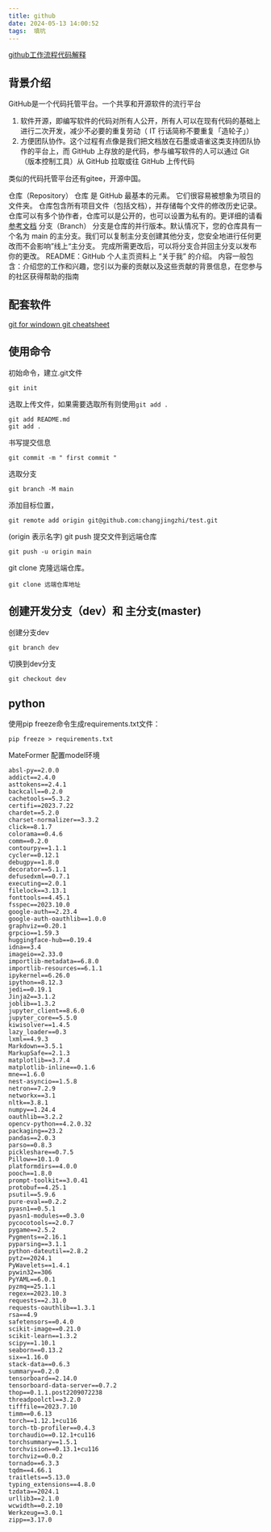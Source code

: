 ```yaml
---
title: github
date: 2024-05-13 14:00:52
tags:  填坑
---
```



[github工作流程代码解释](https://ndpsoftware.com/git-cheatsheet.html#loc=index;)

## 背景介绍
GitHub是一个代码托管平台。一个共享和开源软件的流行平台
1. 软件开源，即编写软件的代码对所有人公开，所有人可以在现有代码的基础上进行二次开发，减少不必要的重复劳动（ IT 行话简称不要重复「造轮子」）
2. 方便团队协作。这个过程有点像是我们把文档放在石墨或语雀这类支持团队协作的平台上，而 GitHub 上存放的是代码，参与编写软件的人可以通过 Git（版本控制工具）从 GitHub 拉取或往 GitHub 上传代码

类似的代码托管平台还有gitee，开源中国。

仓库（Repository） 仓库 是 GitHub 最基本的元素。 它们很容易被想象为项目的文件夹。 仓库包含所有项目文件（包括文档），并存储每个文件的修改历史记录。 仓库可以有多个协作者，仓库可以是公开的，也可以设置为私有的。更详细的请看[参考文档](https://docs.github.com/en/repositories/creating-and-managing-repositories/about-repositories)
分支（Branch） 分支是仓库的并行版本。默认情况下，您的仓库具有一个名为 main 的主分支。我们可以复制主分支创建其他分支，您安全地进行任何更改而不会影响”线上“主分支。 完成所需更改后，可以将分支合并回主分支以发布你的更改。
README：GitHub 个人主页资料上 “关于我” 的介绍。 内容一般包含：介绍您的工作和兴趣，您引以为豪的贡献以及这些贡献的背景信息，在您参与的社区获得帮助的指南
## 配套软件
[git for windown ](https://git-scm.com/download/win)
[git cheatsheet](https://ndpsoftware.com/git-cheatsheet.html#loc=local_repo;)
## 使用命令
初始命令，建立.git文件
```
git init 
```

选取上传文件，如果需要选取所有则使用`git add .`
```
git add README.md
git add .
```

书写提交信息
```
git commit -m " first commit "           
```

选取分支
```
git branch -M main
```
添加目标位置，
```
git remote add origin git@github.com:changjingzhi/test.git
```

(origin 表示名字)
git push 提交文件到远端仓库
```
git push -u origin main
```

git clone 克隆远端仓库。
```
git clone 远端仓库地址
```

## 创建开发分支（dev）和 主分支(master)

创建分支dev
```
git branch dev
```

切换到dev分支

```
git checkout dev
```


## python

使用pip freeze命令生成requirements.txt文件：
```
pip freeze > requirements.txt

```


MateFormer 配置model环境
```
absl-py==2.0.0
addict==2.4.0
asttokens==2.4.1
backcall==0.2.0
cachetools==5.3.2
certifi==2023.7.22
chardet==5.2.0
charset-normalizer==3.3.2
click==8.1.7
colorama==0.4.6
comm==0.2.0
contourpy==1.1.1
cycler==0.12.1
debugpy==1.8.0
decorator==5.1.1
defusedxml==0.7.1
executing==2.0.1
filelock==3.13.1
fonttools==4.45.1
fsspec==2023.10.0
google-auth==2.23.4
google-auth-oauthlib==1.0.0
graphviz==0.20.1
grpcio==1.59.3
huggingface-hub==0.19.4
idna==3.4
imageio==2.33.0
importlib-metadata==6.8.0
importlib-resources==6.1.1
ipykernel==6.26.0
ipython==8.12.3
jedi==0.19.1
Jinja2==3.1.2
joblib==1.3.2
jupyter_client==8.6.0
jupyter_core==5.5.0
kiwisolver==1.4.5
lazy_loader==0.3
lxml==4.9.3
Markdown==3.5.1
MarkupSafe==2.1.3
matplotlib==3.7.4
matplotlib-inline==0.1.6
mne==1.6.0
nest-asyncio==1.5.8
netron==7.2.9
networkx==3.1
nltk==3.8.1
numpy==1.24.4
oauthlib==3.2.2
opencv-python==4.2.0.32
packaging==23.2
pandas==2.0.3
parso==0.8.3
pickleshare==0.7.5
Pillow==10.1.0
platformdirs==4.0.0
pooch==1.8.0
prompt-toolkit==3.0.41
protobuf==4.25.1
psutil==5.9.6
pure-eval==0.2.2
pyasn1==0.5.1
pyasn1-modules==0.3.0
pycocotools==2.0.7
pygame==2.5.2
Pygments==2.16.1
pyparsing==3.1.1
python-dateutil==2.8.2
pytz==2024.1
PyWavelets==1.4.1
pywin32==306
PyYAML==6.0.1
pyzmq==25.1.1
regex==2023.10.3
requests==2.31.0
requests-oauthlib==1.3.1
rsa==4.9
safetensors==0.4.0
scikit-image==0.21.0
scikit-learn==1.3.2
scipy==1.10.1
seaborn==0.13.2
six==1.16.0
stack-data==0.6.3
summary==0.2.0
tensorboard==2.14.0
tensorboard-data-server==0.7.2
thop==0.1.1.post2209072238
threadpoolctl==3.2.0
tifffile==2023.7.10
timm==0.6.13
torch==1.12.1+cu116
torch-tb-profiler==0.4.3
torchaudio==0.12.1+cu116
torchsummary==1.5.1
torchvision==0.13.1+cu116
torchviz==0.0.2
tornado==6.3.3
tqdm==4.66.1
traitlets==5.13.0
typing_extensions==4.8.0
tzdata==2024.1
urllib3==2.1.0
wcwidth==0.2.10
Werkzeug==3.0.1
zipp==3.17.0


```